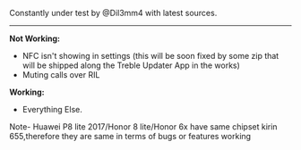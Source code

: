 Constantly under test by @Dil3mm4 with latest sources.

***
**Not Working:**
- NFC isn't showing in settings (this will be soon fixed by some zip that will be shipped along the Treble Updater App in the works)
- Muting calls over RIL

**Working:**
- Everything Else.

Note- Huawei P8 lite 2017/Honor 8 lite/Honor 6x have same chipset kirin 655,therefore they are same in terms of bugs or features working
